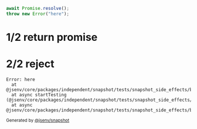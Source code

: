 ```js
await Promise.resolve();
throw new Error("here");
```

# 1/2 return promise

# 2/2 reject

```
Error: here
  at @jsenv/core/packages/independent/snapshot/tests/snapshot_side_effects/basic/side_effects_basic.test.mjs:43:11
  at async startTesting (@jsenv/core/packages/independent/snapshot/tests/snapshot_side_effects/basic/side_effects_basic.test.mjs:20:5)
  at async @jsenv/core/packages/independent/snapshot/tests/snapshot_side_effects/basic/side_effects_basic.test.mjs:29:1
```

<sub>
  Generated by <a href="https://github.com/jsenv/core/tree/main/packages/independent/snapshot">@jsenv/snapshot</a>
</sub>